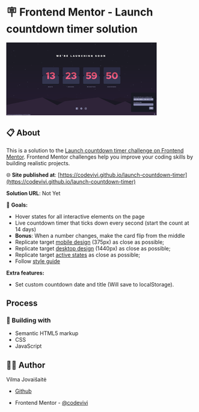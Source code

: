 # 🪧 Frontend Mentor - Launch countdown timer solution

![alt app screenshot](./assets/images/screenshot.png)

## 📋 About

This is a solution to the [Launch countdown timer challenge on Frontend Mentor](https://www.frontendmentor.io/challenges/launch-countdown-timer-N0XkGfyz-). Frontend Mentor challenges help you improve your coding skills by building realistic projects.

🌐 **Site published at**: [https://codevivi.github.io/launch-countdown-timer](https://codevivi.github.io/launch-countdown-timer)

**Solution URL**: Not Yet

🎯 **Goals:**

- Hover states for all interactive elements on the page
- Live countdown timer that ticks down every second (start the count at 14 days)
- **Bonus**: When a number changes, make the card flip from the middle
- Replicate target [mobile design](./challenge/design/mobile-design.jpg) (375px) as close as possible;
- Replicate target [desktop design](./challenge/design/desktop-design.jpg) (1440px) as close as possible;
- Replicate target [active states](./challenge/design/active-states.jpg) as close as possible;
- Follow [style guide](./challenge/style-guide.md)

**Extra features:**

- Set custom countdown date and title (Will save to localStorage).

## Process

### 🧰 Building with

- Semantic HTML5 markup
- CSS
- JavaScript

## 👩‍💻 Author

Vilma Jovaišaitė

- [Github](https://github.com/codevivi)

- Frontend Mentor - [@codevivi](https://www.frontendmentor.io/profile/codevivi)
